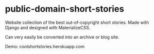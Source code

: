 # public-domain-short-stories
Website collection of the best out-of-copyright short stories. Made with Django and designed with MaterializeCSS.

Can very easily be converted into an archive or blog site.

Demo:
coolshortstories.herokuapp.com
